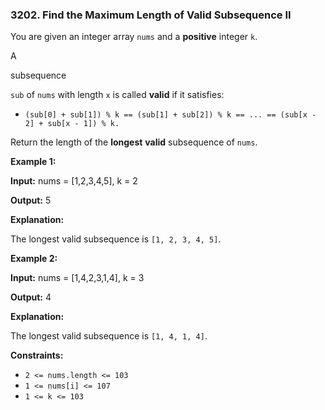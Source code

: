 ### 3202\. Find the Maximum Length of Valid Subsequence II

You are given an integer array `nums` and a **positive** integer `k`.

A

subsequence

`sub` of `nums` with length `x` is called **valid** if it satisfies:

*   `(sub[0] + sub[1]) % k == (sub[1] + sub[2]) % k == ... == (sub[x - 2] + sub[x - 1]) % k.`

Return the length of the **longest** **valid** subsequence of `nums`.

**Example 1:**

**Input:** nums = \[1,2,3,4,5\], k = 2

**Output:** 5

**Explanation:**

The longest valid subsequence is `[1, 2, 3, 4, 5]`.

**Example 2:**

**Input:** nums = \[1,4,2,3,1,4\], k = 3

**Output:** 4

**Explanation:**

The longest valid subsequence is `[1, 4, 1, 4]`.

**Constraints:**

*   `2 <= nums.length <= 103`
*   `1 <= nums[i] <= 107`
*   `1 <= k <= 103`
